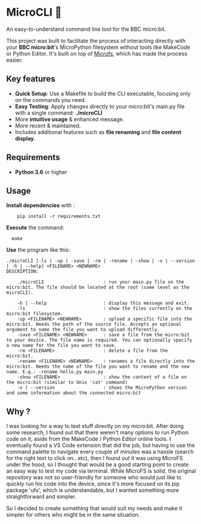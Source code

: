 # MicroCLI 🔌

An easy-to-understand command line tool for the BBC micro:bit.

This project was built to facilitate the process of interacting directly with your **BBC micro:bit**'s MicroPython filesystem without tools like MakeCode or Python Editor.
It's built on top of [Microfs](https://github.com/ntoll/microfs), which has made the process easier.

## Key features

- **Quick Setup**: Use a Makefile to build the CLI executable, focusing only on the commands you need.
- **Easy Testing**: Apply changes directly to your micro:bit's main.py file with a single command: **./microCLI**
- More **intuitive usage** & enhanced message.
- More recent & maintained.
- Includes additional features such as **file renaming** and **file content display**.

## Requirements

- **Python 3.6** or higher

## Usage

**Install dependencies** with :

```
    pip install -r requirements.txt
```

**Execute** the command:
```
  make
```

**Use** the program like this:
```
./microCLI [-ls | -up | -save | -rm | -rename | -show | -v | --version | -h | --help] <FILENAME> <NEWNAME>
DESCRIPTION:

    ./microCLI                      : run your main.py file on the micro:bit. The file should be located at the root (same level as the microCLI).

    -h | --help                     : display this message and exit.
    -ls                             : show the files currently on the micro:bit filesystem.
    -up <FILENAME> <NEWNAME>        : upload a specific file into the micro:bit. Needs the path of the source file. Accepts an optional argument to name the file you want to upload differently.
    -save <FILENAME> <NEWNAME>      : save a file from the micro:bit to your device. The file name is required. You can optionally specify a new name for the file you want to save.
    -rm <FILENAME>                  : delete a file from the micro:bit.
    -rename <FILENAME> <NEWNAME>    : renames a file directly into the micro:bit. Needs the name of the file you want to rename and the new name. E.g.: -rename hello.py main.py
    -show <FILENAME>                : show the content of a file on the micro:bit (similar to Unix 'cat' command)
    -v | --version                  : shows the MicroPython version and some information about the connected micro:bit

```

## Why ?

I was looking for a way to test stuff directly on my micro:bit. After doing some research, I found out that there weren't many options to run Python code on it, aside from the MakeCode / Python Editor online tools. I eventually found a VS Code extension that did the job, but having to use the command palette to navigate every couple of minutes was a hassle (search for the right text to click on...etc), then I found out it was using MicroFS under the hood, so I thought that would be a good starting point to create an easy way to test my code via terminal. While MicroFS is solid, the original repository was not so user-friendly for someone who would just like to quickly run his code into the device, since it's more focused on its pip package 'ufs', which is understandable, but I wanted something more straightforward and simpler.

So I decided to create something that would suit my needs and make it simpler for others who might be in the same situation.
